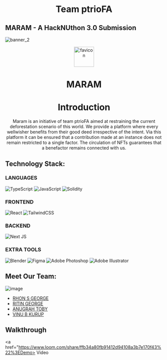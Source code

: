 <h1 align="center">Team ptrioFA</h1>

## MARAM - A HackNUthon 3.0 Submission

![banner_2](https://user-images.githubusercontent.com/78461388/156891440-ac4ded6b-d155-48f7-964b-c66d9c7ca6f1.png)

<p align="center"><img width="64" alt="favicon" src="https://user-images.githubusercontent.com/78461388/164944146-c146006b-82f1-45cc-b40a-716a0759dd7e.png"></p>
 <h1 align="center">MARAM</h1>

<h1 align="center">Introduction</h1>
<p align="center">Maram is an initiative of team ptrioFA aimed at restraining the current deforestation scenario of this world. We provide a platform where every wellwisher benefits from their good deed irrespective of the intent. Via this platform it can be ensured that a contribution made at an instance does not remain restricted to a single factor. The circulation of NFTs guarantees that a benefactor remains connected with us. </p>

## Technology Stack:
### LANGUAGES  
  ![TypeScript](https://img.shields.io/badge/typescript-%23007ACC.svg?style=for-the-badge&logo=typescript&logoColor=white)
  ![JavaScript](https://img.shields.io/badge/javascript-%23323330.svg?style=for-the-badge&logo=javascript&logoColor=%23F7DF1E)
  ![Solidity](https://img.shields.io/badge/Solidity-%23363636.svg?style=for-the-badge&logo=solidity&logoColor=white)  
### FRONTEND  
  ![React](https://img.shields.io/badge/react-%2320232a.svg?style=for-the-badge&logo=react&logoColor=%2361DAFB)
  ![TailwindCSS](https://img.shields.io/badge/tailwindcss-%2338B2AC.svg?style=for-the-badge&logo=tailwind-css&logoColor=white)  
### BACKEND  
  ![Next JS](https://img.shields.io/badge/Next-black?style=for-the-badge&logo=next.js&logoColor=white)  
### EXTRA TOOLS
  ![Blender](https://img.shields.io/badge/blender-%23F5792A.svg?style=for-the-badge&logo=blender&logoColor=white)
  ![Figma](https://img.shields.io/badge/figma-%23F24E1E.svg?style=for-the-badge&logo=figma&logoColor=white)
  ![Adobe Photoshop](https://img.shields.io/badge/adobe%20photoshop-%2331A8FF.svg?style=for-the-badge&logo=adobe%20photoshop&logoColor=white)
  ![Adobe Illustrator](https://img.shields.io/badge/adobe%20illustrator-%23FF9A00.svg?style=for-the-badge&logo=adobe%20illustrator&logoColor=white) 
  
## Meet Our Team:

![image](https://user-images.githubusercontent.com/78461388/164944805-80c82c9a-071c-472c-a0af-83bb1b81c20f.png)

* [RHON S GEORGE](https://github.com/rhogerald)
* [RITIN GEORGE](https://github.com/aurora0025)
* [ANUGRAH TOBY](https://github.com/anugrahtoby)
* [VINU B KURUP](https://github.com/hipster16)

## Walkthrough 
<a href="https://www.loom.com/share/ffb34a80fb91412d94108a3b7e170f43%22%3EDemo> Video</a>
